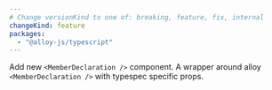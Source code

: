 ```yaml
---
# Change versionKind to one of: breaking, feature, fix, internal
changeKind: feature
packages:
  - "@alloy-js/typescript"
---
```


Add new `<MemberDeclaration />` component. A wrapper around alloy `<MemberDeclaration />` with typespec specific props.
